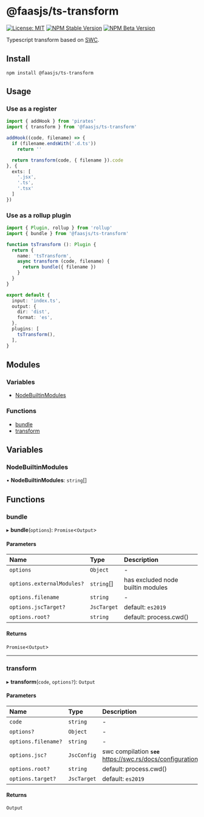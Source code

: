 # @faasjs/ts-transform

[![License: MIT](https://img.shields.io/npm/l/@faasjs/ts-transform.svg)](https://github.com/faasjs/faasjs/blob/main/packages/faasjs/ts-transform/LICENSE)
[![NPM Stable Version](https://img.shields.io/npm/v/@faasjs/ts-transform/stable.svg)](https://www.npmjs.com/package/@faasjs/ts-transform)
[![NPM Beta Version](https://img.shields.io/npm/v/@faasjs/ts-transform/beta.svg)](https://www.npmjs.com/package/@faasjs/ts-transform)

Typescript transform based on [SWC](https://swc.rs/).

## Install

    npm install @faasjs/ts-transform

## Usage

### Use as a register

```ts
import { addHook } from 'pirates'
import { transform } from '@faasjs/ts-transform'

addHook((code, filename) => {
  if (filename.endsWith('.d.ts'))
    return ''

  return transform(code, { filename }).code
}, {
  exts: [
    '.jsx',
    '.ts',
    '.tsx'
  ]
})
```

### Use as a rollup plugin

```ts
import { Plugin, rollup } from 'rollup'
import { bundle } from '@faasjs/ts-transform'

function tsTransform (): Plugin {
  return {
    name: 'tsTransform',
    async transform (code, filename) {
      return bundle({ filename })
    }
  }
}

export default {
  input: 'index.ts',
  output: {
    dir: 'dist',
    format: 'es',
  },
  plugins: [
    tsTransform(),
  ],
}
```

## Modules

### Variables

- [NodeBuiltinModules](#nodebuiltinmodules)

### Functions

- [bundle](#bundle)
- [transform](#transform)

## Variables

### NodeBuiltinModules

• **NodeBuiltinModules**: `string`[]

## Functions

### bundle

▸ **bundle**(`options`): `Promise`<`Output`\>

#### Parameters

| Name | Type | Description |
| :------ | :------ | :------ |
| `options` | `Object` | - |
| `options.externalModules?` | `string`[] | has excluded node builtin modules |
| `options.filename` | `string` | - |
| `options.jscTarget?` | `JscTarget` | default: `es2019` |
| `options.root?` | `string` | default: process.cwd() |

#### Returns

`Promise`<`Output`\>

___

### transform

▸ **transform**(`code`, `options?`): `Output`

#### Parameters

| Name | Type | Description |
| :------ | :------ | :------ |
| `code` | `string` | - |
| `options?` | `Object` | - |
| `options.filename?` | `string` | - |
| `options.jsc?` | `JscConfig` | swc compilation  **`see`** https://swc.rs/docs/configuration/compilation |
| `options.root?` | `string` | default: process.cwd() |
| `options.target?` | `JscTarget` | default: `es2019` |

#### Returns

`Output`
